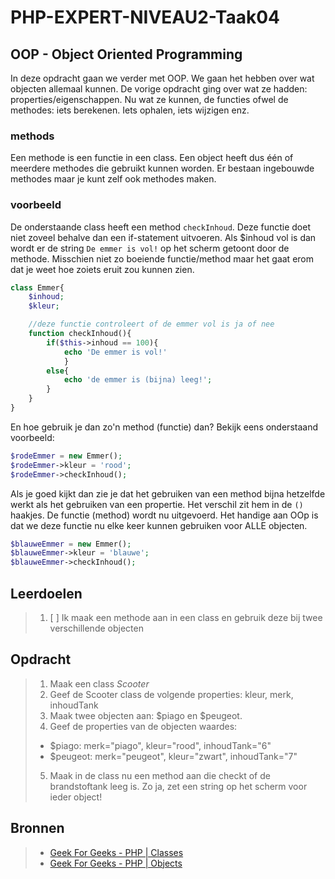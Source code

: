 # PHP-EXPERT-NIVEAU2-Taak04

## OOP - Object Oriented Programming

In deze opdracht gaan we verder met OOP. We gaan het hebben over wat objecten allemaal kunnen. De vorige opdracht ging over wat ze hadden: properties/eigenschappen.
Nu wat ze kunnen, de functies ofwel de methodes: iets berekenen. Iets ophalen, iets wijzigen enz.

### methods

Een methode is een functie in een class. Een object heeft dus één of meerdere methodes die gebruikt kunnen worden. Er bestaan ingebouwde methodes maar je kunt zelf ook methodes maken.

### voorbeeld
De onderstaande class heeft een method `checkInhoud`. Deze functie doet niet zoveel behalve dan een if-statement uitvoeren. Als $inhoud vol is dan wordt er de string `De emmer is vol!` op het scherm getoont door de methode. Misschien niet zo boeiende functie/method maar het gaat erom dat je weet hoe zoiets eruit zou kunnen zien.
```php
class Emmer{
    $inhoud;
    $kleur;

    //deze functie controleert of de emmer vol is ja of nee
    function checkInhoud(){ 
        if($this->inhoud == 100){
            echo 'De emmer is vol!' 
            }
        else{
            echo 'de emmer is (bijna) leeg!';
        }
    }
}
```
En hoe gebruik je dan zo'n method (functie) dan? Bekijk eens onderstaand voorbeeld:
```php
$rodeEmmer = new Emmer();
$rodeEmmer->kleur = 'rood';
$rodeEmmer->checkInhoud();
```
Als je goed kijkt dan zie je dat het gebruiken van een method bijna hetzelfde werkt als het gebruiken van een propertie. Het verschil zit hem in de `()` haakjes. De functie (method) wordt nu uitgevoerd. Het handige aan OOp is dat we deze functie nu elke keer kunnen gebruiken voor ALLE objecten.

```php
$blauweEmmer = new Emmer();
$blauweEmmer->kleur = 'blauwe'; 
$blauweEmmer->checkInhoud();
```


## Leerdoelen

> 1. [ ] Ik maak een methode aan in een class en gebruik deze bij twee verschillende objecten

## Opdracht

> 1. Maak een class _Scooter_ 
> 2. Geef de Scooter class de volgende properties: kleur, merk, inhoudTank
> 3. Maak twee objecten aan: $piago en $peugeot. 
> 4. Geef de properties van de objecten waardes: 
> - $piago: merk="piago", kleur="rood", inhoudTank="6"
> - $peugeot: merk="peugeot", kleur="zwart", inhoudTank="7"
> 5. Maak in de class nu een method aan die checkt of de brandstoftank leeg is. Zo ja, zet een string op het scherm voor ieder object!


## Bronnen

> * [Geek For Geeks - PHP | Classes](https://www.geeksforgeeks.org/php-classes/)
> * [Geek For Geeks - PHP | Objects](https://www.geeksforgeeks.org/php-objects/)
